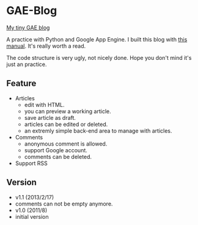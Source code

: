 GAE-Blog
========

[My tiny GAE blog](http://zushenyan.appspot.com/)

A practice with Python and Google App Engine.
I built this blog with [this manual](http://brizzled.clapper.org/blog/2008/08/07/writing-blogging-software-for-google-app-engine/). It's really worth a read.

The code structure is very ugly, not nicely done. Hope you don't mind it's just an practice.

## Feature
* Articles
  * edit with HTML.
  * you can preview a working article.
  * save article as draft.
  * articles can be edited or deleted.
  * an extremly simple back-end area to manage with articles.
* Comments
  * anonymous comment is allowed.
  * support Google account.
  * comments can be deleted.
* Support RSS

## Version
* v1.1 (2013/2/17)
 * comments can not be empty anymore.
* v1.0 (2011/8)
 * initial version
